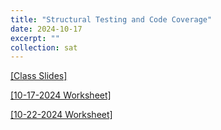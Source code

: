 ```yaml
---
title: "Structural Testing and Code Coverage"
date: 2024-10-17
excerpt: ""
collection: sat
---
```


[[Class Slides]](https://docs.google.com/presentation/d/1BmnjwWYrJqCSfv_ta2d5uGzmdZkiYKy1gMaTLOoYQxk/edit#slide=id.g30c2581dd61_0_21)


[[10-17-2024 Worksheet]](/sat/files/10_17.pdf)

[[10-22-2024 Worksheet]](/sat/files/10_22.pdf)
